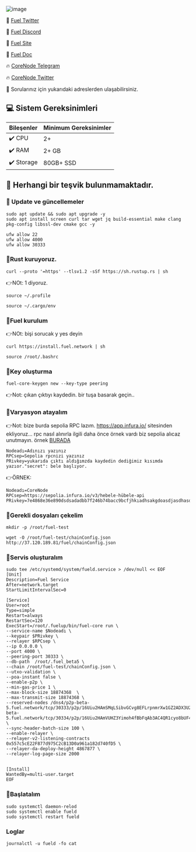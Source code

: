 
![image](https://github.com/molla202/Fuel-5-Test/assets/91562185/78fdb772-86c3-4e90-a17d-57edcd51e01c)



🌟 [Fuel Twitter](https://twitter.com/fuel_network)

🌟 [Fuel Discord](https://discord.gg/fuelnetwork)

🌟 [Fuel Site](https://fuel.network/)

🌟 [Fuel Doc](https://docs.fuel.network/)

🔥 [CoreNode Telegram](https://t.me/corenode)

🔥 [CoreNode Twitter](https://twitter.com/corenodehq)

💬 Sorularınız için yukarıdaki adreslerden ulaşabilirsiniz.


 ## 💻 Sistem Gereksinimleri
| Bileşenler | Minimum Gereksinimler | 
| ------------ | ------------ |
| ✔️ CPU |	2+ |
| ✔️ RAM	| 2+ GB |
| ✔️ Storage	| 80GB+ SSD |

## 💬 Herhangi bir teşvik bulunmamaktadır.

### 🚧 Update ve güncellemeler
```
sudo apt update && sudo apt upgrade -y
sudo apt install screen curl tar wget jq build-essential make clang pkg-config libssl-dev cmake gcc -y
```
```
ufw allow 22
ufw allow 4000
ufw allow 30333
```
### 🚧Rust kuruyoruz.
```
curl --proto '=https' --tlsv1.2 -sSf https://sh.rustup.rs | sh
```
👉NOt: 1 diyoruz.
```
source ~/.profile
```
```
source ~/.cargo/env
```
### 🚧Fuel kurulum
👉NOt: bişi sorucak y yes deyin
```
curl https://install.fuel.network | sh
```
```
source /root/.bashrc
```
### 🚧Key oluşturma
```
fuel-core-keygen new --key-type peering
```
👉Not: çıkan çıktıyı kaydedin. bir tuşa basarak geçin..

### 🚧Varyasyon atayalım
👉Not: bize burda sepolia RPC lazım. https://app.infura.io/ sitesinden ekliyoruz... rpc nasıl alınırla ilgili daha önce örnek vardı biz sepolia alıcaz unutmayın. örnek [BURADA](https://github.com/Core-Node-Team/Testnet-TR/blob/main/Mangata/RPC-Alma.md)
```
Nodeadı=Adınızı yazınız
RPCsep=Sepolia rpcnizi yazınız
PRivkey=yukarıda çıktı aldığımzda kaydedin dediğimiz kısımda yazıor."secret": bele başlıyor.
```
👉ÖRNEK:
```
Nodeadı=CoreNode
RPCsep=https://sepolia.infura.io/v3/hebele-hübele-api
PRivkey=7e4868e36e890dsdsadadbb7f246b74bacc9bcfjhkıadhsakgdoasdjasdhasdhhaoıdasdashoıdh
```
### 🚧Gerekli dosyaları çekelim
```
mkdir -p /root/fuel-test
```
```
wget -O /root/fuel-test/chainConfig.json http://37.120.189.81/fuel/chainConfig.json
```
### 🚧Servis oluşturalım

```
sudo tee /etc/systemd/system/fueld.service > /dev/null << EOF
[Unit]
Description=Fuel Service
After=network.target
StartLimitIntervalSec=0

[Service]
User=root
Type=simple
Restart=always
RestartSec=120
ExecStart=/root/.fuelup/bin/fuel-core run \
--service-name $Nodeadı \
--keypair $PRivkey \
--relayer $RPCsep \
--ip 0.0.0.0 \
--port 4000 \
--peering-port 30333 \
--db-path  /root/.fuel_beta5 \
--chain /root/fuel-test/chainConfig.json \
--utxo-validation \
--poa-instant false \
--enable-p2p \
--min-gas-price 1 \
--max-block-size 18874368  \
--max-transmit-size 18874368 \
--reserved-nodes /dns4/p2p-beta-5.fuel.network/tcp/30333/p2p/16Uiu2HAmSMqLSibvGCvg8EFLrpnmrXw1GZ2ADX3U2c9ttQSvFtZX,/dns4/p2p-beta-5.fuel.network/tcp/30334/p2p/16Uiu2HAmVUHZ3Yimoh4fBbFqAb3AC4QR1cyo8bUF4qyi8eiUjpVP \
--sync-header-batch-size 100 \
--enable-relayer \
--relayer-v2-listening-contracts 0x557c5cE22F877d975C2cB13D0a961a182d740fD5 \
--relayer-da-deploy-height 4867877 \
--relayer-log-page-size 2000


[Install]
WantedBy=multi-user.target
EOF
```

### 🚧Başlatalım
```
sudo systemctl daemon-relod
sudo systemctl enable fueld
sudo systemctl restart fueld
```
### Loglar
```
journalctl -u fueld -fo cat
```

